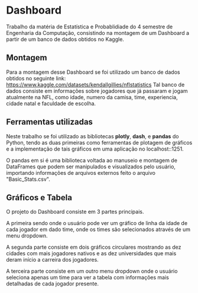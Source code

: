 # Dashboard 
Trabalho da matéria de Estatística e Probablidiade do 4 semestre de Engenharia da Computação, consistindo na montagem de um Dashboard a partir de um banco de dados obtidos no Kaggle.

## Montagem
Para a montagem desse Dashboard se foi utilizado um banco de dados obtidos no seguinte link: https://www.kaggle.com/datasets/kendallgillies/nflstatistics
Tal banco de dados consiste em informações sobre jogadores que já passaram e jogam atualmente na NFL, como idade, numero da camisa, time, experiencia, cidade natal e faculdade de escolha.

## Ferramentas utilizadas
Neste trabalho se foi utilizado as bibliotecas **plotly**, **dash**, e **pandas** do Python, tendo as duas primeiras como ferramentas de plotagem de gráficos e a implementação de tais gráficos em uma aplicação no localhost::1251.

O pandas em si é uma biblioteca voltada ao manuseio e montagem de DataFrames que podem ser manipulados e visualizados pelo usuário, importando informações de arquivos externos feito o arquivo "Basic_Stats.csv".

## Gráficos e Tabela
O projeto do Dashboard consiste em 3 partes principais.

A primeira sendo onde o usuário pode ver um gráfico de linha da idade de cada jogador em dado time, onde os times são selecionados através de um menu dropdown.

A segunda parte consiste em dois gráficos circulares mostrando as dez cidades com mais jogadores nativos e as dez universidades que mais deram início a carreira dos jogadores.

A terceira parte consiste em um outro menu dropdown onde o usuário seleciona apenas um time para ver a tabela com informações mais detalhadas de cada jogador presente.
